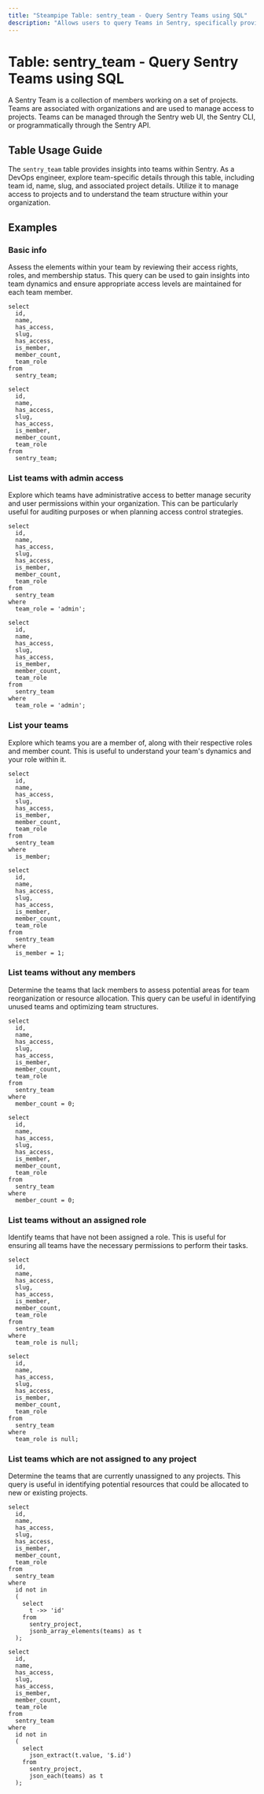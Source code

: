 ```yaml
---
title: "Steampipe Table: sentry_team - Query Sentry Teams using SQL"
description: "Allows users to query Teams in Sentry, specifically providing details on team id, name, slug, and associated project details."
---
```


# Table: sentry_team - Query Sentry Teams using SQL

A Sentry Team is a collection of members working on a set of projects. Teams are associated with organizations and are used to manage access to projects. Teams can be managed through the Sentry web UI, the Sentry CLI, or programmatically through the Sentry API.

## Table Usage Guide

The `sentry_team` table provides insights into teams within Sentry. As a DevOps engineer, explore team-specific details through this table, including team id, name, slug, and associated project details. Utilize it to manage access to projects and to understand the team structure within your organization.

## Examples

### Basic info
Assess the elements within your team by reviewing their access rights, roles, and membership status. This query can be used to gain insights into team dynamics and ensure appropriate access levels are maintained for each team member.

```sql+postgres
select
  id,
  name,
  has_access,
  slug,
  has_access,
  is_member,
  member_count,
  team_role
from
  sentry_team;
```

```sql+sqlite
select
  id,
  name,
  has_access,
  slug,
  has_access,
  is_member,
  member_count,
  team_role
from
  sentry_team;
```

### List teams with admin access
Explore which teams have administrative access to better manage security and user permissions within your organization. This can be particularly useful for auditing purposes or when planning access control strategies.

```sql+postgres
select
  id,
  name,
  has_access,
  slug,
  has_access,
  is_member,
  member_count,
  team_role
from
  sentry_team
where
  team_role = 'admin';
```

```sql+sqlite
select
  id,
  name,
  has_access,
  slug,
  has_access,
  is_member,
  member_count,
  team_role
from
  sentry_team
where
  team_role = 'admin';
```

### List your teams
Explore which teams you are a member of, along with their respective roles and member count. This is useful to understand your team's dynamics and your role within it.

```sql+postgres
select
  id,
  name,
  has_access,
  slug,
  has_access,
  is_member,
  member_count,
  team_role
from
  sentry_team
where
  is_member;
```

```sql+sqlite
select
  id,
  name,
  has_access,
  slug,
  has_access,
  is_member,
  member_count,
  team_role
from
  sentry_team
where
  is_member = 1;
```

### List teams without any members
Determine the teams that lack members to assess potential areas for team reorganization or resource allocation. This query can be useful in identifying unused teams and optimizing team structures.

```sql+postgres
select
  id,
  name,
  has_access,
  slug,
  has_access,
  is_member,
  member_count,
  team_role
from
  sentry_team
where
  member_count = 0;
```

```sql+sqlite
select
  id,
  name,
  has_access,
  slug,
  has_access,
  is_member,
  member_count,
  team_role
from
  sentry_team
where
  member_count = 0;
```

### List teams without an assigned role
Identify teams that have not been assigned a role. This is useful for ensuring all teams have the necessary permissions to perform their tasks.

```sql+postgres
select
  id,
  name,
  has_access,
  slug,
  has_access,
  is_member,
  member_count,
  team_role
from
  sentry_team
where
  team_role is null;
```

```sql+sqlite
select
  id,
  name,
  has_access,
  slug,
  has_access,
  is_member,
  member_count,
  team_role
from
  sentry_team
where
  team_role is null;
```


### List teams which are not assigned to any project
Determine the teams that are currently unassigned to any projects. This query is useful in identifying potential resources that could be allocated to new or existing projects.

```sql+postgres
select
  id,
  name,
  has_access,
  slug,
  has_access,
  is_member,
  member_count,
  team_role
from
  sentry_team
where
  id not in
  (
    select
      t ->> 'id'
    from
      sentry_project,
      jsonb_array_elements(teams) as t
  );
```

```sql+sqlite
select
  id,
  name,
  has_access,
  slug,
  has_access,
  is_member,
  member_count,
  team_role
from
  sentry_team
where
  id not in
  (
    select
      json_extract(t.value, '$.id')
    from
      sentry_project,
      json_each(teams) as t
  );
```